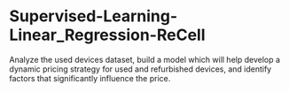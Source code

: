 # Supervised-Learning-Linear_Regression-ReCell
Analyze the used devices dataset, build a model which will help develop a dynamic pricing strategy for used and refurbished devices, and identify factors that significantly influence the price.

